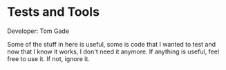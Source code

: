 # Tests and Tools

Developer: Tom Gade

Some of the stuff in here is useful, some is code that I wanted to test and now that I know it works, I don't need it anymore.  If anything is useful, feel free to use it.  If not, ignore it.